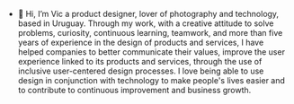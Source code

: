 - 👋 Hi, I’m Vic a product designer, lover of photography and technology, based in Uruguay. 
Through my work, with a creative attitude to solve problems, curiosity, continuous learning, teamwork, and more than five years 
of experience in the design of products and services, I have helped companies to better communicate their values, improve the user 
experience linked to its products and services, through the use of inclusive user-centered design processes.
I love being able to use design in conjunction with technology to make people's lives easier and to contribute to continuous improvement and business growth.
